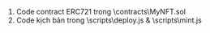 1. Code contract ERC721 trong \contracts\MyNFT.sol
2. Code kịch bản trong \scripts\deploy.js & \scripts\mint.js
